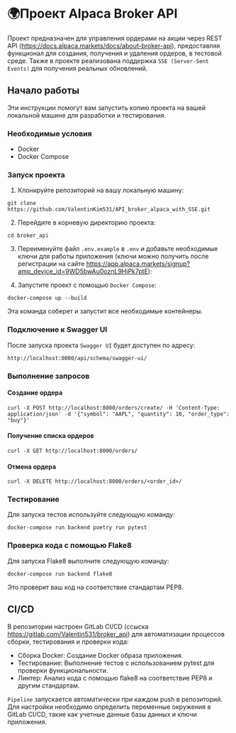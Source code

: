 # 🌍Проект Alpaca Broker API

Проект предназначен для управления ордерами на акции через REST API (https://docs.alpaca.markets/docs/about-broker-api), 
предоставляя функционал для создания, получения и удаления ордеров, в тестовой среде. 
Также в проекте реализована поддержка `SSE (Server-Sent Events)` для получения 
реальных обновлений.

## Начало работы

Эти инструкции помогут вам запустить копию проекта на вашей локальной машине 
для разработки и тестирования.

### Необходимые условия

- Docker
- Docker Compose

### Запуск проекта

1. Клонируйте репозиторий на вашу локальную машину:

```
git clone https://github.com/ValentinKim531/API_broker_alpaca_with_SSE.git
```

2. Перейдите в корневую директорию проекта:

```
cd broker_api
```

3. Переименуйте файл `.env.example` в `.env` и добавьте необходимые ключи
для работы приложения (ключи можно получить после регистрации на сайте https://app.alpaca.markets/signup?amp_device_id=9WD5bwAu0oznL9HjPk7ptE):

4. Запустите проект с помощью `Docker Compose`:

```
docker-compose up --build
```

Эта команда соберет и запустит все необходимые контейнеры.

### Подключение к Swagger UI

После запуска проекта `Swagger UI` будет доступен по адресу: 

`http://localhost:8000/api/schema/swagger-ui/`

### Выполнение запросов

#### Создание ордера

```
curl -X POST http://localhost:8000/orders/create/ -H 'Content-Type: application/json' -d '{"symbol": "AAPL", "quantity": 10, "order_type": "buy"}'
```


#### Получение списка ордеров

```
curl -X GET http://localhost:8000/orders/
```

#### Отмена ордера

```
curl -X DELETE http://localhost:8000/orders/<order_id>/
```


### Тестирование

Для запуска тестов используйте следующую команду:

```
docker-compose run backend poetry run pytest
```


### Проверка кода с помощью Flake8

Для запуска Flake8 выполните следующую команду:

```
docker-compose run backend flake8
```
Это проверит ваш код на соответствие стандартам PEP8.


## CI/CD

В репозитории настроен GitLab CI/CD (ссыска https://gitlab.com/Valentin531/broker_api) 
для автоматизации процессов сборки, 
тестирования и проверки кода:

* Сборка Docker: Создание Docker образа приложения.
* Тестирование: Выполнение тестов с использованием pytest для проверки функциональности.
* Линтер: Анализ кода с помощью flake8 на соответствие PEP8 и другим стандартам.

`Pipeline` запускается автоматически при каждом push в репозиторий. 
Для настройки необходимо определить переменные окружения в GitLab CI/CD, 
такие как учетные данные базы данных и ключи приложения.
